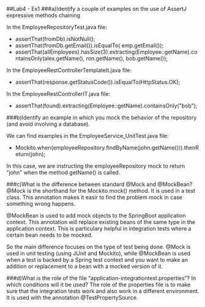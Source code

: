 ##Lab4 - Ex1
###a)Identify a couple of examples on the use of AssertJ expressive methods chaining

In the EmployeeRepositoryTest.java file:
    
 - assertThat(fromDb).isNotNull();
 - assertThat(fromDb.getEmail()).isEqualTo( emp.getEmail());
 - assertThat(allEmployees).hasSize(3).extracting(Employee::getName).containsOnly(alex.getName(), ron.getName(), bob.getName());
 
In the EmployeeRestControllerTemplateIt.java file:

 - assertThat(response.getStatusCode()).isEqualTo(HttpStatus.OK);
 
In the EmployeeRestControllerIT.java file:
 - assertThat(found).extracting(Employee::getName).containsOnly("bob");
 
###b)Identify an example in which you mock the behavior of the repository (and avoid involving a database).

We can find examples in the EmployeeService_UnitTest.java file:
 - Mockito.when(employeeRepository.findByName(john.getName())).thenReturn(john);

In this case, we are instructing the employeeRepository mock to return "john" when
the method getName() is called.

###c)What is the difference between standard @Mock and @MockBean?
@Mock is the shorthand for the Mockito.mock() method. It is used in a test class. This
annotation makes it easir to find the problem mock in case something wrong happens.

@MockBean is used to add mock objects to the SpringBoot application context. This annotation
will replace existing beans of the same type in the application context. This is particulary
helpful in integration tests where a certain bean needs to be mocked.

So the main difference focuses on the type of test being done. @Mock is used in unit testing
(using JUnit and Mockito), while @MockBean is used when a test is backed by a Spring test
context and you want to make an addition or replacement to a bean with a mocked version of it.

###d)What is the role of the file “application-integrationtest.properties”? In which conditions will it be used?
The role of the properties file is to make sure that the integration tests work and also work in a different environment.
It is used with the annotation @TestPropertySource. 

